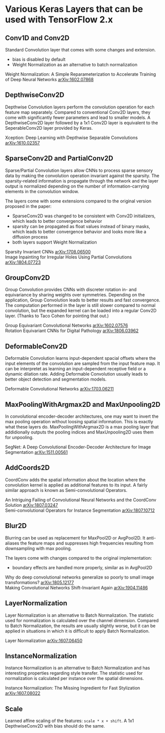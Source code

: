 # Various Keras Layers that can be used with TensorFlow 2.x

## Conv1D and Conv2D
Standard Convolution layer that comes with some changes and extension.
- bias is disabled by default
- Weight Normalization as an alternative to batch normalization

Weight Normalization: A Simple Reparameterization to Accelerate Training of Deep Neural Networks [arXiv:1602.07868](http://arxiv.org/abs/1602.07868)

## DepthwiseConv2D
Depthwise Convolution layers perform the convolution operation for each feature map separately. Compared to conventional Conv2D layers, they come with significantly fewer parameters and lead to smaller models. A DepthwiseConv2D layer followed by a 1x1 Conv2D layer is equivalent to the SeperableConv2D layer provided by Keras.

Xception: Deep Learning with Depthwise Separable Convolutions [arXiv:1610.02357](https://arxiv.org/abs/1610.02357)

## SparseConv2D and PartialConv2D
Sparse/Partial Convolution layers allow CNNs to process sparse sensory data by making the convolution operation invariant against the sparsity. The sparsity-related information is propagate through the network and the layer output is normalized depending on the number of information-carrying elements in the convolution window.

The layers come with some extensions compared to the original version proposed in the paper:
- SparseConv2D was changed to be consistent with Conv2D initializers, which leads to better convergence behavior
- sparsity can be propagated as float values instead of binary masks, which leads to better convergence behavior and looks more like a diffusion process
- both layers support Weight Normalization

Sparsity Invariant CNNs [arXiv:1708.06500](https://arxiv.org/abs/1708.06500)  
Image Inpainting for Irregular Holes Using Partial Convolutions [arXiv:1804.07723](https://arxiv.org/abs/1804.07723)

## GroupConv2D
Group Convolution provides CNNs with discreter rotation in- and equivariance by sharing weights over symmetries. Depending on the application, Group Convolution leads to better results and fast convergence. The computation performed in the layer is still slower compared to normal convolution, but the expanded kernel can be loaded into a regular Conv2D layer. (Thanks to Taco Cohen for pointing that out.)

Group Equivariant Convolutional Networks [arXiv:1602.07576](https://arxiv.org/abs/1602.07576)  
Rotation Equivariant CNNs for Digital Pathology [arXiv:1806.03962](https://arxiv.org/abs/1806.03962)

## DeformableConv2D
Deformable Convolution learns input-dependent spacial offsets where the input elements of the convolution are sampled from the input feature map. It can be interpretet as learning an input-dependent receptive field or a dynamic dilation rate. Adding Deformable Convolution usually leads to better object detection and segmentation models.

Deformable Convolutional Networks [arXiv:1703.06211](https://arxiv.org/abs/1703.06211)

## MaxPoolingWithArgmax2D and MaxUnpooling2D
In convolutional encoder-decoder architectures, one may want to invert the max pooling operation without loosing spatial information. This is exactly what these layers do. MaxPoolingWithArgmax2D is a max pooling layer that addidionally outputs the pooling indices and MaxUnpooling2D uses them for unpooling.

SegNet: A Deep Convolutional Encoder-Decoder Architecture for Image Segmentation [arXiv:1511.00561](https://arxiv.org/abs/1511.00561)

## AddCoords2D
CoordConv adds the spatial information about the location where the convolution kernel is applied as additional features to its input. A fairly similar approach is known as Semi-convolutional Operators.

An Intriguing Failing of Convolutional Neural Networks and the CoordConv Solution [arXiv:1807.03247](https://arxiv.org/abs/1807.03247)  
Semi-convolutional Operators for Instance Segmentation [arXiv:1807.10712](https://arxiv.org/abs/1807.10712)

## Blur2D
Blurring can be used as replacement for MaxPool2D or AvgPool2D. It anti-aliases the feature maps and suppresses high frequencies resulting from downsampling with max pooling.

The layers come with changes compared to the original implementation:
- boundary effects are handled more properly, similar as in AvgPool2D

Why do deep convolutional networks generalize so poorly to small image transformations? [arXiv:1805.12177](https://arxiv.org/abs/1805.12177)  
Making Convolutional Networks Shift-Invariant Again [arXiv:1904.11486](https://arxiv.org/abs/1904.11486)

## LayerNormalization

Layer Normalization is an alternative to Batch Normalization. The statistic used for normalization is calculated over the channel dimension. Compared to Batch Normalization, the results are usually slightly worse, but it can be applied in situations in which it is difficult to apply Batch Normalization.

Layer Normalization [arXiv:1607.06450](http://arxiv.org/abs/1607.06450)

## InstanceNormalization

Instance Normalization is an alternative to Batch Normalization and has interesting properties regarding style transfer. The statistic used for normalization is calculated per instance over the spatial dimensions.

Instance Normalization: The Missing Ingredient for Fast Stylization [arXiv:1607.08022](https://arxiv.org/abs/1607.08022)

## Scale
Learned affine scaling of the features: `scale * x + shift`. A 1x1 DepthwiseConv2D with bias should do the same.
